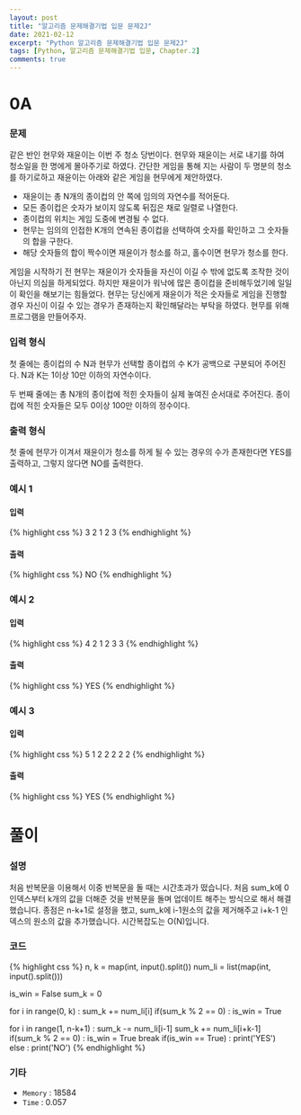 ```yaml
---
layout: post
title: "알고리즘 문제해결기법 입문 문제2J"
date: 2021-02-12
excerpt: "Python 알고리즘 문제해결기법 입문 문제2J"
tags: [Python, 알고리즘 문제해결기법 입문, Chapter.2]
comments: true
---
```

# 0A

### 문제
같은 반인 현무와 재윤이는 이번 주 청소 당번이다. 현무와 재윤이는 서로 내기를 하여 청소일을 한 명에게 몰아주기로 하였다. 간단한 게임을 통해 지는 사람이 두 명분의 청소를 하기로하고 재윤이는 아래와 같은 게임을 현무에게 제안하였다.

- 재윤이는 총 N개의 종이컵의 안 쪽에 임의의 자연수를 적어둔다.
- 모든 종이컵은 숫자가 보이지 않도록 뒤집은 채로 일렬로 나열한다.
- 종이컵의 위치는 게임 도중에 변경될 수 없다.
- 현무는 임의의 인접한 K개의 연속된 종이컵을 선택하여 숫자를 확인하고 그 숫자들의 합을 구한다.
- 해당 숫자들의 합이 짝수이면 재윤이가 청소를 하고, 홀수이면 현무가 청소를 한다.
 
게임을 시작하기 전 현무는 재윤이가 숫자들을 자신이 이길 수 밖에 없도록 조작한 것이 아닌지 의심을 하게되었다. 하지만 재윤이가 워낙에 많은 종이컵을 준비해두었기에 일일이 확인을 해보기는 힘들었다. 현무는 당신에게 재윤이가 적은 숫자들로 게임을 진행할 경우 자신이 이길 수 있는 경우가 존재하는지 확인해달라는 부탁을 하였다. 현무를 위해 프로그램을 만들어주자.

### 입력 형식
첫 줄에는 종이컵의 수 N과 현무가 선택할 종이컵의 수 K가 공백으로 구분되어 주어진다. N과 K는 1이상 10만 이하의 자연수이다.

두 번째 줄에는 총 N개의 종이컵에 적힌 숫자들이 실제 놓여진 순서대로 주어진다. 종이컵에 적힌 숫자들은 모두 0이상 100만 이하의 정수이다.

### 출력 형식
첫 줄에 현무가 이겨서 재윤이가 청소를 하게 될 수 있는 경우의 수가 존재한다면 YES를 출력하고, 그렇지 않다면 NO를 출력한다.

### 예시 1
#### 입력
{% highlight css %}
3 2
1 2 3
{% endhighlight %}
#### 출력
{% highlight css %}
NO
{% endhighlight %}

### 예시 2
#### 입력
{% highlight css %}
4 2
1 2 3 3
{% endhighlight %}
#### 출력
{% highlight css %}
YES
{% endhighlight %}

### 예시 3
#### 입력
{% highlight css %}
5 1
2 2 2 2 2
{% endhighlight %}
#### 출력
{% highlight css %}
YES
{% endhighlight %}

# 풀이

### 설명
처음 반복문을 이용해서 이중 반복문을 돌 때는 시간초과가 떴습니다. 처음 sum_k에 0 인덱스부터 k개의 값을 더해준 것을 반복문을 돌며 업데이트 해주는 방식으로 해서 해결했습니다. 종점은 n-k+1로 설정을 했고, sum_k에 i-1원소의 값을 제거해주고 i+k-1 인덱스의 원소의 값을 추가했습니다. 시간복잡도는 O(N)입니다.

### 코드
{% highlight css %}
n, k = map(int, input().split())
num_li = list(map(int, input().split()))

is_win = False
sum_k = 0

for i in range(0, k) :
	sum_k += num_li[i]
if(sum_k % 2 == 0) : is_win = True
	
for i in range(1, n-k+1) :
	sum_k -= num_li[i-1]
	sum_k += num_li[i+k-1]
	if(sum_k % 2 == 0) : 
		is_win = True
		break
if(is_win == True) : print('YES')
else : print('NO')
{% endhighlight %}

### 기타
- `Memory` : 18584
- `Time` : 0.057
